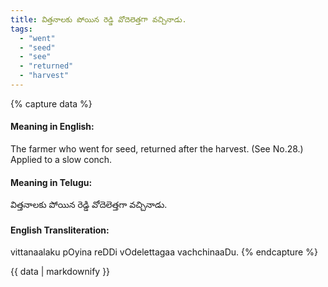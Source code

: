 ```yaml
---
title: విత్తనాలకు పోయిన రెడ్డి వోదెలెత్తగా వచ్చినాడు.
tags:
  - "went"
  - "seed"
  - "see"
  - "returned"
  - "harvest"
---
```


{% capture data %}
#### Meaning in English:
The farmer who went for seed, returned after the harvest.
(See No.28.)
Applied to a slow conch.

#### Meaning in Telugu:
విత్తనాలకు పోయిన రెడ్డి వోదెలెత్తగా వచ్చినాడు.

#### English Transliteration:
vittanaalaku pOyina reDDi vOdelettagaa vachchinaaDu.
{% endcapture %}

<div class="notice">{{ data | markdownify }}</div>

